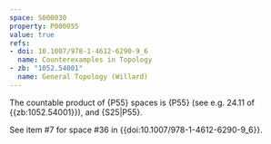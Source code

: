 ```yaml
---
space: S000030
property: P000055
value: true
refs:
- doi: 10.1007/978-1-4612-6290-9_6
  name: Counterexamples in Topology
- zb: "1052.54001"
  name: General Topology (Willard)
---
```


The countable product of {P55} spaces is {P55}
(see e.g. 24.11 of {{zb:1052.54001}}),
and {S25|P55}.

See item #7 for space #36 in {{doi:10.1007/978-1-4612-6290-9_6}}.
